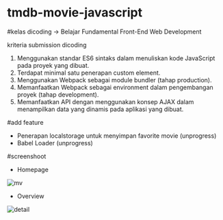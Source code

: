 # tmdb-movie-javascript

#kelas dicoding -> Belajar Fundamental Front-End Web Development


kriteria submission dicoding 

1. Menggunakan standar ES6 sintaks dalam menuliskan kode JavaScript pada proyek yang dibuat.
2. Terdapat minimal satu penerapan custom element.
3. Menggunakan Webpack sebagai module bundler (tahap production). 
4. Memanfaatkan Webpack sebagai environment dalam pengembangan proyek (tahap development).
5. Memanfaatkan API dengan menggunakan konsep AJAX dalam menampilkan data yang dinamis pada aplikasi yang dibuat.

#add feature
- Penerapan localstorage untuk menyimpan favorite movie (unprogress)
- Babel Loader (unprogress)

#screenshoot

- Homepage

![mv](https://user-images.githubusercontent.com/15800599/82069767-a79ca100-9688-11ea-87ae-e881966e024d.png)

- Overview

![detail](https://user-images.githubusercontent.com/15800599/82070006-fd714900-9688-11ea-95bd-b8c2e0cfcafe.png)
